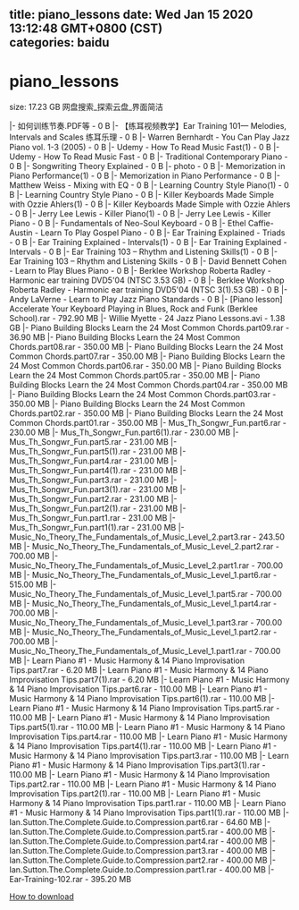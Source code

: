 
title: piano_lessons
date: Wed Jan 15 2020 13:12:48 GMT+0800 (CST)    
categories: baidu
---

# piano_lessons
size: 17.23 GB
 网盘搜索_探索云盘_界面简洁
 
|- 如何训练节奏.PDF等 - 0 B
|- 【练耳视频教学】Ear Training 101— Melodies, Intervals and Scales 练耳乐理 - 0 B
|- Warren Bernhardt - You Can Play Jazz Piano vol. 1-3 (2005) - 0 B
|- Udemy - How To Read Music Fast(1) - 0 B
|- Udemy - How To Read Music Fast - 0 B
|- Traditional  Contemporary Piano - 0 B
|- Songwriting Theory Explained - 0 B
|- photo - 0 B
|- Memorization in Piano Performance(1) - 0 B
|- Memorization in Piano Performance - 0 B
|- Matthew Weiss - Mixing with EQ - 0 B
|- Learning Country Style Piano(1) - 0 B
|- Learning Country Style Piano - 0 B
|- Killer Keyboards Made Simple with Ozzie Ahlers(1) - 0 B
|- Killer Keyboards Made Simple with Ozzie Ahlers - 0 B
|- Jerry Lee Lewis - Killer Piano(1) - 0 B
|- Jerry Lee Lewis - Killer Piano - 0 B
|- Fundamentals of Neo-Soul Keyboard - 0 B
|- Ethel Caffie-Austin - Learn To Play Gospel Piano - 0 B
|- Ear Training Explained - Triads - 0 B
|- Ear Training Explained - Intervals(1) - 0 B
|- Ear Training Explained - Intervals - 0 B
|- Ear Training 103 – Rhythm and Listening Skills(1) - 0 B
|- Ear Training 103 – Rhythm and Listening Skills - 0 B
|- David Bennett Cohen - Learn to Play Blues Piano - 0 B
|- Berklee Workshop Roberta Radley - Harmonic ear training DVD5'04 (NTSC 3.53 GB) - 0 B
|- Berklee Workshop Roberta Radley - Harmonic ear training DVD5'04 (NTSC 3(1).53 GB) - 0 B
|- Andy LaVerne - Learn to Play Jazz Piano Standards - 0 B
|- [Piano lesson] Accelerate Your Keyboard Playing in Blues, Rock and Funk (Berklee School).rar - 792.90 MB
|- Willie Myette - 24 Jazz Piano Lessons.avi - 1.38 GB
|- Piano Building Blocks Learn the 24 Most Common Chords.part09.rar - 36.90 MB
|- Piano Building Blocks Learn the 24 Most Common Chords.part08.rar - 350.00 MB
|- Piano Building Blocks Learn the 24 Most Common Chords.part07.rar - 350.00 MB
|- Piano Building Blocks Learn the 24 Most Common Chords.part06.rar - 350.00 MB
|- Piano Building Blocks Learn the 24 Most Common Chords.part05.rar - 350.00 MB
|- Piano Building Blocks Learn the 24 Most Common Chords.part04.rar - 350.00 MB
|- Piano Building Blocks Learn the 24 Most Common Chords.part03.rar - 350.00 MB
|- Piano Building Blocks Learn the 24 Most Common Chords.part02.rar - 350.00 MB
|- Piano Building Blocks Learn the 24 Most Common Chords.part01.rar - 350.00 MB
|- Mus_Th_Songwr_Fun.part6.rar - 230.00 MB
|- Mus_Th_Songwr_Fun.part6(1).rar - 230.00 MB
|- Mus_Th_Songwr_Fun.part5.rar - 231.00 MB
|- Mus_Th_Songwr_Fun.part5(1).rar - 231.00 MB
|- Mus_Th_Songwr_Fun.part4.rar - 231.00 MB
|- Mus_Th_Songwr_Fun.part4(1).rar - 231.00 MB
|- Mus_Th_Songwr_Fun.part3.rar - 231.00 MB
|- Mus_Th_Songwr_Fun.part3(1).rar - 231.00 MB
|- Mus_Th_Songwr_Fun.part2.rar - 231.00 MB
|- Mus_Th_Songwr_Fun.part2(1).rar - 231.00 MB
|- Mus_Th_Songwr_Fun.part1.rar - 231.00 MB
|- Mus_Th_Songwr_Fun.part1(1).rar - 231.00 MB
|- Music_No_Theory_The_Fundamentals_of_Music_Level_2.part3.rar - 243.50 MB
|- Music_No_Theory_The_Fundamentals_of_Music_Level_2.part2.rar - 700.00 MB
|- Music_No_Theory_The_Fundamentals_of_Music_Level_2.part1.rar - 700.00 MB
|- Music_No_Theory_The_Fundamentals_of_Music_Level_1.part6.rar - 515.00 MB
|- Music_No_Theory_The_Fundamentals_of_Music_Level_1.part5.rar - 700.00 MB
|- Music_No_Theory_The_Fundamentals_of_Music_Level_1.part4.rar - 700.00 MB
|- Music_No_Theory_The_Fundamentals_of_Music_Level_1.part3.rar - 700.00 MB
|- Music_No_Theory_The_Fundamentals_of_Music_Level_1.part2.rar - 700.00 MB
|- Music_No_Theory_The_Fundamentals_of_Music_Level_1.part1.rar - 700.00 MB
|- Learn Piano #1 - Music Harmony & 14 Piano Improvisation Tips.part7.rar - 6.20 MB
|- Learn Piano #1 - Music Harmony & 14 Piano Improvisation Tips.part7(1).rar - 6.20 MB
|- Learn Piano #1 - Music Harmony & 14 Piano Improvisation Tips.part6.rar - 110.00 MB
|- Learn Piano #1 - Music Harmony & 14 Piano Improvisation Tips.part6(1).rar - 110.00 MB
|- Learn Piano #1 - Music Harmony & 14 Piano Improvisation Tips.part5.rar - 110.00 MB
|- Learn Piano #1 - Music Harmony & 14 Piano Improvisation Tips.part5(1).rar - 110.00 MB
|- Learn Piano #1 - Music Harmony & 14 Piano Improvisation Tips.part4.rar - 110.00 MB
|- Learn Piano #1 - Music Harmony & 14 Piano Improvisation Tips.part4(1).rar - 110.00 MB
|- Learn Piano #1 - Music Harmony & 14 Piano Improvisation Tips.part3.rar - 110.00 MB
|- Learn Piano #1 - Music Harmony & 14 Piano Improvisation Tips.part3(1).rar - 110.00 MB
|- Learn Piano #1 - Music Harmony & 14 Piano Improvisation Tips.part2.rar - 110.00 MB
|- Learn Piano #1 - Music Harmony & 14 Piano Improvisation Tips.part2(1).rar - 110.00 MB
|- Learn Piano #1 - Music Harmony & 14 Piano Improvisation Tips.part1.rar - 110.00 MB
|- Learn Piano #1 - Music Harmony & 14 Piano Improvisation Tips.part1(1).rar - 110.00 MB
|- Ian.Sutton.The.Complete.Guide.to.Compression.part6.rar - 64.60 MB
|- Ian.Sutton.The.Complete.Guide.to.Compression.part5.rar - 400.00 MB
|- Ian.Sutton.The.Complete.Guide.to.Compression.part4.rar - 400.00 MB
|- Ian.Sutton.The.Complete.Guide.to.Compression.part3.rar - 400.00 MB
|- Ian.Sutton.The.Complete.Guide.to.Compression.part2.rar - 400.00 MB
|- Ian.Sutton.The.Complete.Guide.to.Compression.part1.rar - 400.00 MB
|- Ear-Training-102.rar - 395.20 MB

[How to download](https://bpcam.bemobtrk.com/go/2ceec3aa-1ca2-46d6-b9ff-aaa5c184517c?jno=426)